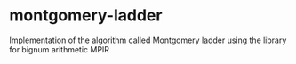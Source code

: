 # montgomery-ladder
Implementation of the algorithm called Montgomery ladder using the library for bignum arithmetic MPIR

